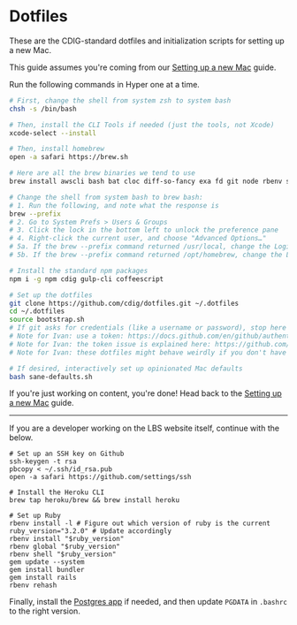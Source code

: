 # Dotfiles

These are the CDIG-standard dotfiles and initialization scripts for setting up a new Mac.

This guide assumes you're coming from our [Setting up a new Mac](https://github.com/cdig/docs/wiki/Setting-up-a-new-Mac) guide.

Run the following commands in Hyper one at a time.

```bash
# First, change the shell from system zsh to system bash
chsh -s /bin/bash

# Then, install the CLI Tools if needed (just the tools, not Xcode)
xcode-select --install

# Then, install homebrew
open -a safari https://brew.sh

# Here are all the brew binaries we tend to use
brew install awscli bash bat cloc diff-so-fancy exa fd git node rbenv sass/sass/sass yarn

# Change the shell from system bash to brew bash:
# 1. Run the following, and note what the response is
brew --prefix
# 2. Go to System Prefs > Users & Groups
# 3. Click the lock in the bottom left to unlock the preference pane
# 4. Right-click the current user, and choose "Advanced Options…"
# 5a. If the brew --prefix command returned /usr/local, change the Login shell to /usr/local/bin/bash
# 5b. If the brew --prefix command returned /opt/homebrew, change the Login shell to /opt/homebrew/bin/bash

# Install the standard npm packages
npm i -g npm cdig gulp-cli coffeescript

# Set up the dotfiles
git clone https://github.com/cdig/dotfiles.git ~/.dotfiles
cd ~/.dotfiles
source bootstrap.sh
# If git asks for credentials (like a username or password), stop here and get Ivan to help!
# Note for Ivan: use a token: https://docs.github.com/en/github/authenticating-to-github/creating-a-personal-access-token
# Note for Ivan: the token issue is explained here: https://github.com/github/hub/issues/2655
# Note for Ivan: these dotfiles might behave weirdly if you don't have ruby installed. If that's the case, please edit this guide (Ivan) to pull the ruby install up from the developer section below.

# If desired, interactively set up opinionated Mac defaults
bash sane-defaults.sh
```

If you're just working on content, you're done! Head back to the [Setting up a new Mac](https://github.com/cdig/docs/wiki/Setting-up-a-new-Mac) guide.

---

If you are a developer working on the LBS website itself, continue with the below.

```
# Set up an SSH key on Github
ssh-keygen -t rsa
pbcopy < ~/.ssh/id_rsa.pub
open -a safari https://github.com/settings/ssh

# Install the Heroku CLI
brew tap heroku/brew && brew install heroku

# Set up Ruby
rbenv install -l # Figure out which version of ruby is the current
ruby_version="3.2.0" # Update accordingly
rbenv install "$ruby_version"
rbenv global "$ruby_version"
rbenv shell "$ruby_version"
gem update --system
gem install bundler
gem install rails
rbenv rehash
```

Finally, install the [Postgres app](https://postgresapp.com) if needed, and then update `PGDATA` in `.bashrc` to the right version.
